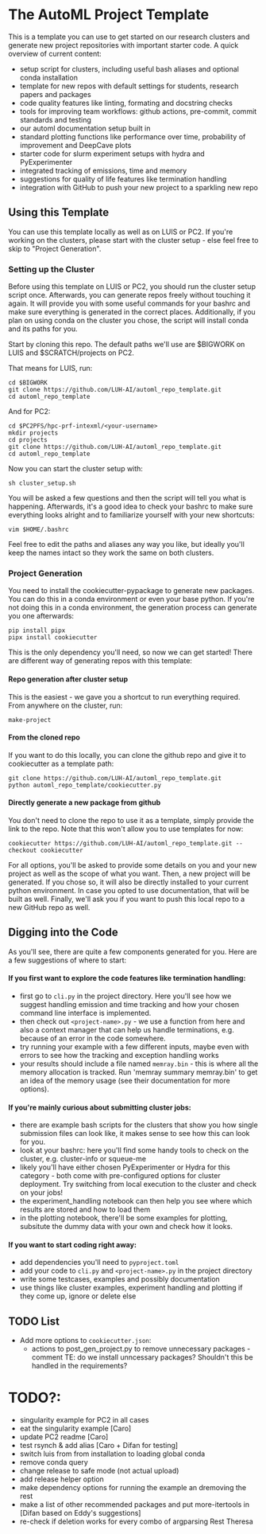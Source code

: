 # The AutoML Project Template
This is a template you can use to get started on our research clusters and generate new project repositories with important starter code.
A quick overview of current content:

- setup script for clusters, including useful bash aliases and optional conda installation
- template for new repos with default settings for students, research papers and packages
- code quality features like linting, formating and docstring checks
- tools for improving team workflows: github actions, pre-commit, commit standards and testing
- our automl documentation setup built in
- standard plotting functions like performance over time, probability of improvement and DeepCave plots
- starter code for slurm experiment setups with hydra and PyExperimenter
- integrated tracking of emissions, time and memory 
- suggestions for quality of life features like termination handling
- integration with GitHub to push your new project to a sparkling new repo

## Using this Template
You can use this template locally as well as on LUIS or PC2. If you're working on the clusters, please start with the cluster setup - else feel free to skip to "Project Generation".

### Setting up the Cluster
Before using this template on LUIS or PC2, you should run the cluster setup script once. 
Afterwards, you can generate repos freely without touching it again.
It will provide you with some useful commands for your bashrc and make sure everything is generated in the correct places.
Additionally, if you plan on using conda on the cluster you chose, the script will install conda and its paths for you.

Start by cloning this repo. The default paths we'll use are $BIGWORK on LUIS and $SCRATCH/projects on PC2.

That means for LUIS, run:
```
cd $BIGWORK
git clone https://github.com/LUH-AI/automl_repo_template.git
cd automl_repo_template
```

And for PC2:
```
cd $PC2PFS/hpc-prf-intexml/<your-username>
mkdir projects
cd projects
git clone https://github.com/LUH-AI/automl_repo_template.git
cd automl_repo_template
```

Now you can start the cluster setup with:
```
sh cluster_setup.sh
```

You will be asked a few questions and then the script will tell you what is happening. 
Afterwards, it's a good idea to check your bashrc to make sure everything looks alright and to familiarize yourself with your new shortcuts:
```
vim $HOME/.bashrc
```
Feel free to edit the paths and aliases any way you like, but ideally you'll keep the names intact so they work the same on both clusters.

### Project Generation

You need to install the cookiecutter-pypackage to generate new packages. 
You can do this in a conda environment or even your base python. If you're not doing this in a conda environment, the generation process can generate you one afterwards:
```
pip install pipx
pipx install cookiecutter
```

This is the only dependency you'll need, so now we can get started!
There are different way of generating repos with this template:

#### Repo generation after cluster setup
This is the easiest - we gave you a shortcut to run everything required. From anywhere on the cluster, run:
```
make-project
```

#### From the cloned repo
If you want to do this locally, you can clone the github repo and give it to cookiecutter as a template path:
```
git clone https://github.com/LUH-AI/automl_repo_template.git
python automl_repo_template/cookiecutter.py
```

#### Directly generate a new package from github  
You don't need to clone the repo to use it as a template, simply provide the link to the repo. Note that this won't allow you to use templates for now:
```
cookiecutter https://github.com/LUH-AI/automl_repo_template.git --checkout cookiecutter
```

For all options, you'll be asked to provide some details on you and your new project as well as the scope of what you want.
Then, a new project will be generated. 
If you chose so, it will also be directly installed to your current python environment.
In case you opted to use documentation, that will be built as well.
Finally, we'll ask you if you want to push this local repo to a new GitHub repo as well.

## Digging into the Code
As you'll see, there are quite a few components generated for you. Here are a few suggestions of where to start:

#### If you first want to explore the code features like termination handling:
  - first go to `cli.py` in the project directory. Here you'll see how we suggest handling emission and time tracking and how your chosen command line interface is implemented.
  - then check out `<project-name>.py` - we use a function from here and also a context manager that can help us handle terminations, e.g. because of an error in the code somewhere.
  - try running your example with a few different inputs, maybe even with errors to see how the tracking and exception handling works
  - your results should include a file named `memray.bin` - this is where all the memory allocation is tracked. Run 'memray summary memray.bin' to get an idea of the memory usage (see their documentation for more options).

#### If you're mainly curious about submitting cluster jobs:
  - there are example bash scripts for the clusters that show you how single submission files can look like, it makes sense to see how this can look for you.
  - look at your bashrc: here you'll find some handy tools to check on the cluster, e.g. cluster-info or squeue-me
  - likely you'll have either chosen PyExperimenter or Hydra for this category - both come with pre-configured options for cluster deployment. Try switching from local execution to the cluster and check on your jobs!
  - the experiment_handling notebook can then help you see where which results are stored and how to load them
  - in the plotting notebook, there'll be some examples for plotting, subsitute the dummy data with your own and check how it looks. 

#### If you want to start coding right away:
  - add dependencies you'll need to `pyproject.toml`
  - add your code to `cli.py` and `<project-name>.py` in the project directory
  - write some testcases, examples and possibly documentation
  - use things like cluster examples, experiment handling and plotting if they come up, ignore or delete else

## TODO List
* Add more options to `cookiecutter.json`:
  * actions to post_gen_project.py to remove unnecessary packages - comment TE: do we install unncessary packages? Shouldn't this be handled in the requirements?

# TODO?:
- singularity example for PC2 in all cases 
- eat the singularity example [Caro]
- update PC2 readme [Caro]
- test rsynch & add alias [Caro + Difan for testing]
- switch luis from from installation to loading global conda
- remove conda query 
- change release to safe mode (not actual upload)
- add release helper option
- make dependency options for running the example an dremoving the rest
- make a list of other recommended packages and put more-itertools in [Difan based on Eddy's suggestions]
- re-check if deletion works for every combo of argparsing
Rest Theresa

